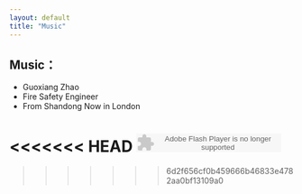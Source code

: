 ```yaml
---
layout: default
title: "Music"
---
```


## Music：

* Guoxiang Zhao
* Fire Safety Engineer
* From Shandong Now in London

<<<<<<< HEAD
<embed src="http://www.xiami.com/widget/0_3515679/singlePlayer.swf" type="application/x-shockwave-flash" width="257" height="33" wmode="transparent"></embed>
=======
>>>>>>> 6d2f656cf0b459666b46833e4782aa0bf13109a0
